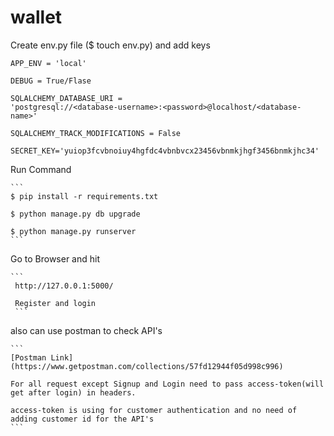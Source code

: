 # wallet
Create env.py file ($ touch env.py) and add keys

	APP_ENV = 'local'

	DEBUG = True/Flase

	SQLALCHEMY_DATABASE_URI = 
	'postgresql://<database-username>:<password>@localhost/<database-name>'

	SQLALCHEMY_TRACK_MODIFICATIONS = False

	SECRET_KEY='yuiop3fcvbnoiuy4hgfdc4vbnbvcx23456vbnmkjhgf3456bnmkjhc34'

Run Command
	
	```
	$ pip install -r requirements.txt

	$ python manage.py db upgrade

	$ python manage.py runserver
	```

Go to Browser and hit

	```
	 http://127.0.0.1:5000/

	 Register and login
	 ```

also can use postman to check API's

	```
	[Postman Link] (https://www.getpostman.com/collections/57fd12944f05d998c996)

	For all request except Signup and Login need to pass access-token(will get after login) in headers.

	access-token is using for customer authentication and no need of adding customer id for the API's
	```
